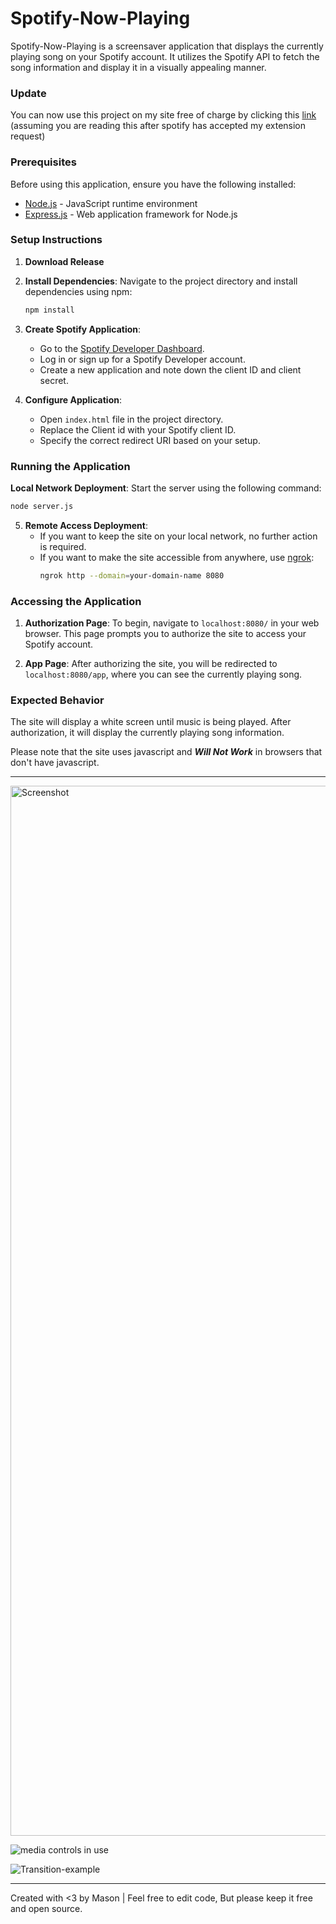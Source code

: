 # Spotify-Now-Playing
Spotify-Now-Playing is a screensaver application that displays the currently playing song on your Spotify account. It utilizes the Spotify API to fetch the song information and display it in a visually appealing manner.

### Update
You can now use this project on my site free of charge by clicking this [link](https://11ason.space/nowplaying/)
(assuming you are reading this after spotify has accepted my extension request)

### Prerequisites

Before using this application, ensure you have the following installed:

- [Node.js](https://nodejs.org) - JavaScript runtime environment
- [Express.js](https://expressjs.com/) - Web application framework for Node.js

### Setup Instructions

1. **Download Release**

2. **Install Dependencies**: Navigate to the project directory and install dependencies using npm:
   ```bash
   npm install
   ```

3. **Create Spotify Application**:
   - Go to the [Spotify Developer Dashboard](https://developer.spotify.com/dashboard/applications).
   - Log in or sign up for a Spotify Developer account.
   - Create a new application and note down the client ID and client secret.

4. **Configure Application**:
   - Open `index.html` file in the project directory.
   - Replace the Client id with your Spotify client ID.
   - Specify the correct redirect URI based on your setup.

### Running the Application

 **Local Network Deployment**: Start the server using the following command:
  ```bash
  node server.js
  ```

5. **Remote Access Deployment**:
   - If you want to keep the site on your local network, no further action is required.
   - If you want to make the site accessible from anywhere, use [ngrok](https://ngrok.com/):
     ```bash
     ngrok http --domain=your-domain-name 8080
     ```
     
### Accessing the Application
1. **Authorization Page**: To begin, navigate to `localhost:8080/` in your web browser. This page prompts you to authorize the site to access your Spotify account.

2. **App Page**: After authorizing the site, you will be redirected to `localhost:8080/app`, where you can see the currently playing song.


### Expected Behavior

The site will display a white screen until music is being played. After authorization, it will display the currently playing song information.

Please note that the site uses javascript and ***Will Not Work*** in browsers that don't have javascript.

---

<img width="1680" alt="Screenshot" src="https://github.com/11ason/Spotify-Now-Playing/assets/146950994/2d4e8cdc-a574-4f6f-802a-7081d92c56a4">

![media controls in use](https://github.com/11ason/Spotify-Now-Playing/assets/146950994/46cb9ac9-e97c-4813-ba60-862b79569f0a)

![Transition-example](https://github.com/11ason/Spotify-Now-Playing/assets/146950994/d85ae2be-5e38-49f2-8554-04502fba2c6d)

---
Created with <3 by Mason | Feel free to edit code, But please keep it free and open source.
